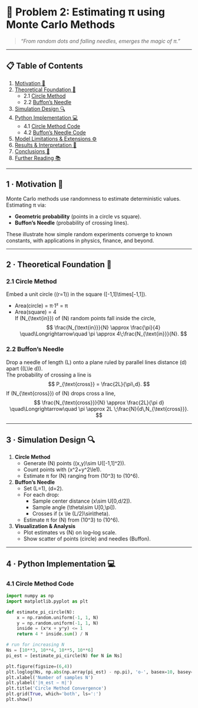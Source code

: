 <!-- ╭───────────────────────────────────────────────────────────╮
     │     🎲 Statistics · Problem 2 — Estimating π via Monte Carlo    │
     ╰───────────────────────────────────────────────────────────╯ -->

# 🎲 **Problem 2: Estimating π using Monte Carlo Methods**

> *“From random dots and falling needles, emerges the magic of π.”*  

---

## 📋 Table of Contents
1. [Motivation 🎯](#motivation)  
2. [Theoretical Foundation 🔭](#theory)  
   - 2.1 [Circle Method](#circle-theory)  
   - 2.2 [Buffon’s Needle](#buffon-theory)  
3. [Simulation Design 🔍](#design)  
4. [Python Implementation 💻](#implementation)  
   - 4.1 [Circle Method Code](#circle-code)  
   - 4.2 [Buffon’s Needle Code](#buffon-code)  
5. [Model Limitations & Extensions ⚙️](#limitations)  
6. [Results & Interpretation 🧩](#interpretation)  
7. [Conclusions 📝](#conclusions)  
8. [Further Reading 📚](#references)  

---

<a name="motivation"></a>
## 1 · Motivation 🎯
Monte Carlo methods use randomness to estimate deterministic values.  
Estimating π via:

- **Geometric probability** (points in a circle vs square).  
- **Buffon’s Needle** (probability of crossing lines).  

These illustrate how simple random experiments converge to known constants, with applications in physics, finance, and beyond.

---

<a name="theory"></a>
## 2 · Theoretical Foundation 🔭

<a name="circle-theory"></a>
### 2.1 Circle Method
Embed a unit circle (\(r=1\)) in the square \([-1,1]\times[-1,1]\).  
- Area(circle) = π·1² = π  
- Area(square) = 4  
If \(N_{\text{in}}\) of \(N\) random points fall inside the circle,  
$$
\frac{N_{\text{in}}}{N} \approx \frac{\pi}{4}
\quad\Longrightarrow\quad
\pi \approx 4\;\frac{N_{\text{in}}}{N}.
$$

<a name="buffon-theory"></a>
### 2.2 Buffon’s Needle
Drop a needle of length \(L\) onto a plane ruled by parallel lines distance \(d\) apart (\(L\le d\)).  
The probability of crossing a line is  
$$
P_{\text{cross}}
= \frac{2L}{\pi\,d}.
$$
If \(N_{\text{cross}}\) of \(N\) drops cross a line,  
$$
\frac{N_{\text{cross}}}{N} \approx \frac{2L}{\pi d}
\quad\Longrightarrow\quad
\pi \approx 2L \;\frac{N}{d\,N_{\text{cross}}}.
$$

---

<a name="design"></a>
## 3 · Simulation Design 🔍
1. **Circle Method**  
   - Generate \(N\) points \((x,y)\sim U([-1,1]^2)\).  
   - Count points with \(x^2+y^2\le1\).  
   - Estimate π for \(N\) ranging from \(10^3\) to \(10^6\).  
2. **Buffon’s Needle**  
   - Set \(L=1\), \(d=2\).  
   - For each drop:  
     - Sample center distance \(x\sim U[0,d/2]\).  
     - Sample angle \(\theta\sim U[0,\pi]\).  
     - Crosses if \(x \le (L/2)\sin\theta\).  
   - Estimate π for \(N\) from \(10^3\) to \(10^6\).  
3. **Visualization & Analysis**  
   - Plot estimates vs \(N\) on log–log scale.  
   - Show scatter of points (circle) and needles (Buffon).  

---

<a name="implementation"></a>
## 4 · Python Implementation 💻

<a name="circle-code"></a>
### 4.1 Circle Method Code

```python
import numpy as np
import matplotlib.pyplot as plt

def estimate_pi_circle(N):
    x = np.random.uniform(-1, 1, N)
    y = np.random.uniform(-1, 1, N)
    inside = (x*x + y*y) <= 1
    return 4 * inside.sum() / N

# run for increasing N
Ns = [10**3, 10**4, 10**5, 10**6]
pi_est = [estimate_pi_circle(N) for N in Ns]

plt.figure(figsize=(6,4))
plt.loglog(Ns, np.abs(np.array(pi_est) - np.pi), 'o-', basex=10, basey=10)
plt.xlabel('Number of samples N')
plt.ylabel('|π_est − π|')
plt.title('Circle Method Convergence')
plt.grid(True, which='both', ls=':')
plt.show()
